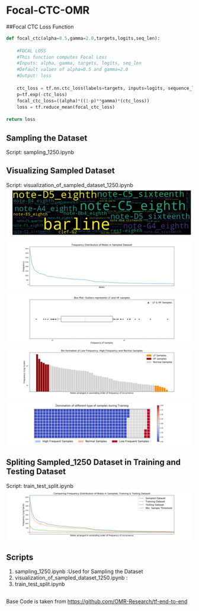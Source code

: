 # Focal-CTC-OMR  

##Focal CTC Loss Function
```python
def focal_ctc(alpha=0.5,gamma=2.0,targets,logits,seq_len):
      
    #FOCAL LOSS
    #This function computes Focal Loss
    #Inputs: alpha, gamma, targets, logits, seq_len
    #Default values of alpha=0.5 and gamma=2.0
    #Output: loss
       
    ctc_loss = tf.nn.ctc_loss(labels=targets, inputs=logits, sequence_length=seq_len, time_major=True)
    p=tf.exp(-ctc_loss)
    focal_ctc_loss=((alpha)*((1-p)**gamma)*(ctc_loss))
    loss = tf.reduce_mean(focal_ctc_loss)
      
return loss    
```

## Sampling the Dataset  
Script: sampling_1250.ipynb  

## Visualizing Sampled Dataset  
Script: visualization_of_sampled_dataset_1250.ipynb  
![python](/images/wordcloud2.png)  
![python](/images/frequencyVsNotes.png)  
![python](/images/boxPlot.png)  
![python](/images/barGraph.png)  
![python](/images/waffleChart.png)  

## Spliting Sampled_1250 Dataset in Training and Testing Dataset  
Script: train_test_split.ipynb  
![python](/images/testing_training.png)  


## Scripts
1. sampling_1250.ipynb :Used for Sampling the Dataset
2. visualization_of_sampled_dataset_1250.ipynb :
3. train_test_split.ipynb

## 
Base Code is taken from https://github.com/OMR-Research/tf-end-to-end
